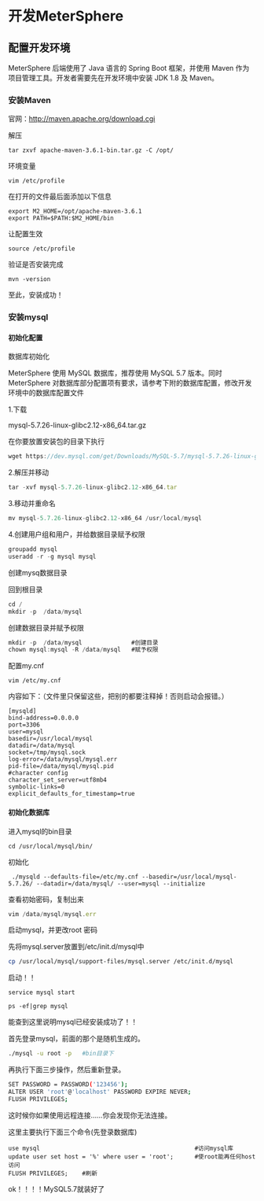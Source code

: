 # 开发MeterSphere

## 配置开发环境

MeterSphere 后端使用了 Java 语言的 Spring Boot 框架，并使用 Maven 作为项目管理工具。开发者需要先在开发环境中安装 JDK 1.8 及 Maven。

### 安装Maven

官网：http://maven.apache.org/download.cgi

解压

```
tar zxvf apache-maven-3.6.1-bin.tar.gz -C /opt/ 
```

环境变量

```
vim /etc/profile
```

在打开的文件最后面添加以下信息

```
export M2_HOME=/opt/apache-maven-3.6.1
export PATH=$PATH:$M2_HOME/bin
```

让配置生效

```
source /etc/profile
```

验证是否安装完成

```
mvn -version
```

至此，安装成功！

### 安装mysql

#### 初始化配置

数据库初始化

MeterSphere 使用 MySQL 数据库，推荐使用 MySQL 5.7 版本。同时 MeterSphere 对数据库部分配置项有要求，请参考下附的数据库配置，修改开发环境中的数据库配置文件

1.下载

mysql-5.7.26-linux-glibc2.12-x86_64.tar.gz

 在你要放置安装包的目录下执行  

```javascript
wget https://dev.mysql.com/get/Downloads/MySQL-5.7/mysql-5.7.26-linux-glibc2.12-x86_64.tar.gz
```

2.解压并移动

```javascript
tar -xvf mysql-5.7.26-linux-glibc2.12-x86_64.tar 
```

3.移动并重命名

```javascript
mv mysql-5.7.26-linux-glibc2.12-x86_64 /usr/local/mysql
```

4.创建用户组和用户，并给数据目录赋予权限

```javascript
groupadd mysql
useradd -r -g mysql mysql
```

创建mysq数据目录

回到根目录

```javascript
cd /
mkdir -p  /data/mysql 
```

创建数据目录并赋予权限

```javascript
mkdir -p  /data/mysql              #创建目录
chown mysql:mysql -R /data/mysql   #赋予权限
```

配置my.cnf

```
vim /etc/my.cnf
```

内容如下：（文件里只保留这些，把别的都要注释掉！否则启动会报错。）

```
[mysqld]
bind-address=0.0.0.0
port=3306
user=mysql
basedir=/usr/local/mysql
datadir=/data/mysql
socket=/tmp/mysql.sock
log-error=/data/mysql/mysql.err
pid-file=/data/mysql/mysql.pid
#character config
character_set_server=utf8mb4
symbolic-links=0
explicit_defaults_for_timestamp=true
```

#### 初始化数据库

进入mysql的bin目录

```
cd /usr/local/mysql/bin/
```

初始化

```
 ./mysqld --defaults-file=/etc/my.cnf --basedir=/usr/local/mysql-5.7.26/ --datadir=/data/mysql/ --user=mysql --initialize
```

查看初始密码，复制出来

```javascript
vim /data/mysql/mysql.err
```

启动mysql，并更改root 密码

先将mysql.server放置到/etc/init.d/mysql中

```bash
cp /usr/local/mysql/support-files/mysql.server /etc/init.d/mysql
```

启动！！

```
service mysql start

ps -ef|grep mysql
```

能查到这里说明mysql已经安装成功了！！

首先登录mysql，前面的那个是随机生成的。

```bash
./mysql -u root -p   #bin目录下
```

再执行下面三步操作，然后重新登录。

```bash
SET PASSWORD = PASSWORD('123456');
ALTER USER 'root'@'localhost' PASSWORD EXPIRE NEVER;
FLUSH PRIVILEGES;
```

 这时候你如果使用远程连接……你会发现你无法连接。

这里主要执行下面三个命令(先登录数据库)

```
use mysql                                            #访问mysql库
update user set host = '%' where user = 'root';      #使root能再任何host访问
FLUSH PRIVILEGES;    #刷新
```

ok！！！！MySQL5.7就装好了